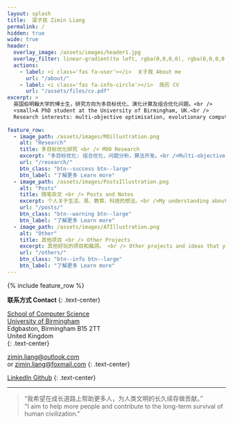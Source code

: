 ```yaml
---
layout: splash
title:  梁子民 Zimin Liang
permalink: /
hidden: true
wide: true
header:
  overlay_image: /assets/images/header1.jpg
  overlay_filter: linear-gradient(to left, rgba(0,0,0,0), rgba(0,0,0,0.4))
  actions:
    - label: <i class='fas fa-user'></i>  关于我 About me
      url: "/about/"
    - label: <i class='fas fa-info-circle'></i>  简历 CV
      url: "/assets/files/cv.pdf"
excerpt: >
  英国伯明翰大学的博士生，研究方向为多目标优化、演化计算及组合优化问题。<br />
  <small>A PhD student at the University of Birmingham, UK.<br />
  Research interests: multi-objective optimisation, evolutionary computation, and combinatorial optimisation problems.</small>
  
feature_row:
  - image_path: /assets/images/MOillustration.png
    alt: "Research"
    title: 多目标优化研究 <br /> MOO Research
    excerpt: "多目标优化: 组合优化，问题分析，算法开发。<br />Multi-objective optimisation: Combinatorials Problem analysis, Algorithm development, etc. "
    url: "/research/"
    btn_class: "btn--success btn--large"
    btn_label: "了解更多 Learn more"
  - image_path: /assets/images/PostsIllustration.png
    alt: "Posts"
    title: 随笔杂文 <br /> Posts and Notes
    excerpt: 个人关于生活、易、教育、科技的想法。<br />My understanding about life, Yi, education, science, etc. 
    url: "/posts/"
    btn_class: "btn--warning btn--large"
    btn_label: "了解更多 Learn more"
  - image_path: /assets/images/ATIllustration.png
    alt: "Other"
    title: 其他项目 <br /> Other Projects
    excerpt: 其他好玩的项目和脑洞。 <br /> Other projects and ideas that you may find interesting. 
    url: "/others/"
    btn_class: "btn--info btn--large"
    btn_label: "了解更多 Learn more"
---
```


{% include feature_row %}

**联系方式 Contact**
{: .text-center}

[School of Computer Science](https://www.birmingham.ac.uk/schools/computer-science/) <a href="https://www.bing.com/maps?osid=a59555ca-7b8b-4731-a0ad-38da711e541f&cp=sr7hydgv3z5g&lvl=15.75&pi=0&imgid=f0cfdbd0-23c2-45d8-9132-4cf510fd0b6d&v=2&sV=2&form=S00027"><i class="fa-solid fa-map-pin"></i></a><br />
[University of Birmingham](https://www.birmingham.ac.uk)<br />
Edgbaston, Birmingham B15 2TT <br />
United Kingdom<br />
{: .text-center}

[zimin.liang@outlook.com](mailto:zimin.liang@outlook.com) <br />
or [zimin.liang@foxmail.com](mailto:zimin.liang@foxmail.com)
{: .text-center}

<a href="https://www.linkedin.com/in/zimin-liang/"><i class="fa-brands fa-linkedin fa-lg"></i> LinkedIn </a>  <a href="https://github.com/Zim-L/"><i class="fa-brands fa-github fa-lg"></i> Github</a> 
{: .text-center}


---

> “我希望在成长道路上帮助更多人，为人类文明的长久续存做贡献。”<br />
> "I aim to help more people and contribute to the long-term survival of human civilization."
